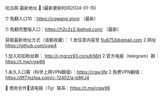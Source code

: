 吃瓜网 最新地址 👋 (最新更新时间2024-01-15)

⏰ 免翻入口10：https://cgwang.store  （最新）

⏰ 免翻完整版入口：https://h2c2z2.jbphvd.com/ （最新）

获取最新地址方式（请都收藏）：
1.发任意内容至 flu8753@gmail.com
2.网址 https://github.com/cgw4

1.加入扣扣粉丝群： http://i.mgrzz93.cn/s/b56H
2.官方电报（telegram）群： https://t.me/cgw66

1.永久入口需（科学上网VPN翻墙）：https://cgw.life
2.免费VPN翻墙： https://9f7.hiztpa.com/c-12402/a-b8KJ4

🤝 商务合作🤝请电报（Tg）联系：https://t.me/cgw96


